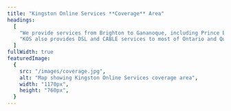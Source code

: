 ```yaml
---
title: "Kingston Online Services **Coverage** Area"
headings:
  [
    "We provide services from Brighton to Gananoque, including Prince Edward County, Napanee, Belleville, Trenton and Picton as well as some of the St. Lawrence Islands.",
    "KOS also provides DSL and CABLE services to most of Ontario and Quebec, so we can often move with you. Thank you for taking an interest in our company.",
  ]
fullWidth: true
featuredImage:
  {
    src: "/images/coverage.jpg",
    alt: "Map showing Kingston Online Services coverage area",
    width: "1170px",
    height: "760px",
  }
---
```

